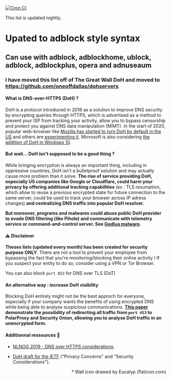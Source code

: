 [![Cron CI](https://github.com/travisboss/TheGreatWall/actions/workflows/cron.yml/badge.svg?branch=master)](https://github.com/travisboss/TheGreatWall/actions/workflows/cron.yml)

This list is updated nightly.

# Upated to adblock style syntax</h1>
## Can use with adblock, adblockhome, ublock, adblock, adblockplus, opera and adnuseaum

### I have moved this list off of The Great Wall DoH and moved to https://github.com/oneoffdallas/dohservers

#### What is DNS-over-HTTPS (DoH) ?

DoH is a protocol introduced in 2018 as a solution to improve DNS security by encrypting queries through HTTPS, which is advertised as a method to prevent your ISP from tracking your activity, allow you to bypass censorship and protect you against DNS data manipulation (MiMT). In the start of 2020, popular web-browser like <a href="https://arstechnica.com/information-technology/2020/02/firefox-turns-encrypted-dns-on-by-default-to-thwart-snooping-isps/"> Mozilla has started to turn DoH by default in the US</a> and others are <a href="https://blog.chromium.org/2019/09/experimenting-with-same-provider-dns.html"> experimenting it</a>. Microsoft is also considering <a href="https://www.bleepingcomputer.com/news/microsoft/microsoft-is-adding-dns-over-https-doh-to-windows-10/">the addition of DoH in Windows 10</a>.

#### But wait... DoH isn't supposed to be a good thing ?

While bringing encryption is always an important thing, including in oppressive countries, DoH isn't a bulletproof solution and may actually cause more problem than it solve. **The rise of service providing DoH, especially US companies like Google or Cloudflare, could harm your privacy by offering additional tracking capabilities** (ex : TLS resumption, which allow to reuse a previous encrypted state for future connection to the same server, could be used to track your browser across IP adress changes) **and centralizing DNS traffic into popular DoH resolver.**

**But moreover, programs and malwares could abuse public DoH provider to evade DNS filtering (like Pihole) and communicate with telemetry service or command-and-control server. See <a href="https://www.trendmicro.com/vinfo/us/security/news/cybercrime-and-digital-threats/new-godlua-backdoor-found-abusing-dns-over-https-doh-protocol">Godlua malware</a>.**

#### :warning: Disclaimer

**Theses lists (updated every month) has been created for security purpose ONLY**. There are not a tool to prevent your employee from bypassing the fact that you're monitoring/blocking their online activity ! If you suspect your entity to do so, consider using a VPN or Tor Browser.

You can also block `port 853` for DNS over TLS (DoT)

#### An alternative way : increase DoH visibility

Blocking DoH entirely might not be the best approch for everyone, especially if your company wants the benefits of using encrypted DNS while being able to analyse suspicious communications. **<a href="https://www.sans.org/reading-room/whitepapers/dns/dealing-doh-methods-increase-dns-visibility-doh-gains-traction-39560"> This paper </a> demonstrate the possibility of redirecting all traffic from `port 453` to PolarProxy and Security Onion, allowing you to analyse DoH traffic in an unencrypted form.**

#### Additionnal ressources :blue_book:

- <a href="https://www.youtube.com/watch?v=pjin3nv8jAo"> NLNOG 2019 - DNS over HTTPS considerations</a>.

- <a href="https://www.ietf.org/archive/id/draft-doh-reid-operator-00.txt">DoH draft for the IETF</a> ("Privacy Concerns" and "Security Considerations").

<p align="right"> * Wall icon drawed by Eucalyp (flaticon.com)
